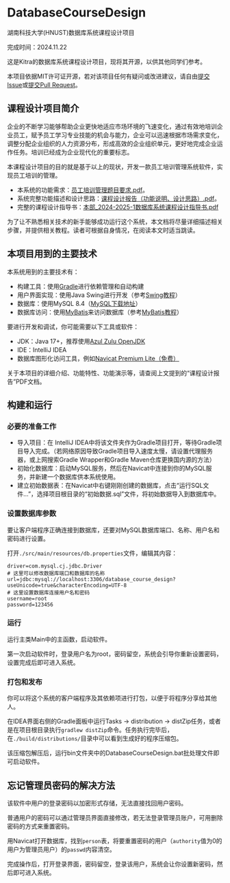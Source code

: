 # DatabaseCourseDesign

湖南科技大学(HNUST)数据库系统课程设计项目

完成时间：2024.11.22

这是Kitra的数据库系统课程设计项目，现将其开源，以供其他同学们参考。

本项目依据MIT许可证开源，若对该项目任何有疑问或改进建议，请自由[提交Issue](https://github.com/KitraMGP/DatabaseCourseDesign/issues)或[提交Pull Request](https://github.com/KitraMGP/DatabaseCourseDesign/pulls)。

## 课程设计项目简介

企业的不断学习能够帮助企业更快地适应市场环境的飞速变化，通过有效地培训企业员工，赋予员工学习专业技能的机会与能力，企业可以迅速根据市场需求变化，调整分配企业组织的人力资源分布，形成高效的企业组织单元，更好地完成企业运作任务。培训已经成为企业现代化的重要标志。

本课程设计项目的目的就是基于以上的现状，开发一款员工培训管理系统软件，实现员工培训的管理。

- 本系统的功能需求：[员工培训管理题目要求.pdf](./docs/员工培训管理系统题目要求.pdf)。
- 系统完整功能描述和设计思路：[课程设计报告（功能说明、设计思路）.pdf](./docs/课程设计报告（功能说明、设计思路）.pdf)。
- 完整的课程设计指导书：[本部_2024-2025-1数据库系统课程设计指导书.pdf](./docs/本部_2024-2025-1数据库系统课程设计指导书.pdf)

为了让不熟悉相关技术的新手能够成功运行这个系统，本文档将尽量详细描述相关步骤，并提供相关教程。读者可根据自身情况，在阅读本文时适当跳读。

## 本项目用到的主要技术

本系统用到的主要技术有：
- 构建工具：使用[Gradle](https://gradle.org/)进行依赖管理和自动构建
- 用户界面实现：使用Java Swing进行开发（参考[Swing教程](https://www.xinbaoku.com/archive/04cEFxC6.html)）
- 数据库：使用MySQL 8.4（[MySQL下载地址](https://dev.mysql.com/downloads/mysql/)）
- 数据库访问：使用[MyBatis](https://mybatis.net.cn/)来访问数据库（参考[MyBatis教程](https://zhuanlan.zhihu.com/p/351830443)）

要进行开发和调试，你可能需要以下工具或软件：
- JDK：Java 17+，推荐使用[Azul Zulu OpenJDK](https://www.azul.com/downloads/?version=java-17-lts&architecture=x86-64-bit&package=jdk#zulu)
- IDE：IntelliJ IDEA
- 数据库图形化访问工具，例如[Navicat Premium Lite（免费）](https://www.navicat.com.cn/download/navicat-premium-lite)

关于本项目的详细介绍、功能特性、功能演示等，请查阅上文提到的“课程设计报告”PDF文档。

## 构建和运行

### 必要的准备工作

- 导入项目：在 IntelliJ IDEA中将该文件夹作为Gradle项目打开，等待Gradle项目导入完成。（若网络原因导致Gradle项目导入速度太慢，请设置代理服务器，或上网搜索Gradle Wrapper和Gradle Maven仓库更换国内源的方法）
- 初始化数据库：启动MySQL服务，然后在Navicat中连接到你的MySQL服务，并新建一个数据库供本系统使用。
- 建立初始数据表：在Navicat中右键刚刚创建的数据库，点击“运行SQL文件...”，选择项目根目录的“初始数据.sql”文件，将初始数据导入到数据库中。

### 设置数据库参数

要让客户端程序正确连接到数据库，还要对MySQL数据库端口、名称、用户名和密码进行设置。

打开`./src/main/resources/db.properties`文件，编辑其内容：

```
driver=com.mysql.cj.jdbc.Driver
# 这里可以修改数据库端口和数据库的名称
url=jdbc:mysql://localhost:3306/database_course_design?useUnicode=true&characterEncoding=UTF-8
# 这里设置数据库连接用户名和密码
username=root
password=123456
```

### 运行

运行主类Main中的主函数，启动软件。

第一次启动软件时，登录用户名为root，密码留空，系统会引导你重新设置密码，设置完成后即可进入系统。

### 打包和发布

你可以将这个系统的客户端程序及其依赖项进行打包，以便于将程序分享给其他人。

在IDEA界面右侧的Gradle面板中运行Tasks -> distribution -> distZip任务，或者是在项目根目录执行`gradlew distZip`命令。任务执行完毕后，在`./build/distributions/`目录中可以看到生成好的程序压缩包。

该压缩包解压后，运行bin文件夹中的DatabaseCourseDesign.bat批处理文件即可启动软件。

## 忘记管理员密码的解决方法

该软件中用户的登录密码以加密形式存储，无法直接找回用户密码。

普通用户的密码可以通过管理员界面直接修改，若无法登录管理员账户，可用删除密码的方式来重置密码。

用Navicat打开数据库，找到`person`表，将要重置密码的用户（`authority`值为0的用户为管理员用户）的`passwd`内容清空。

完成操作后，打开登录界面，密码留空，登录该用户，系统会让你设置新密码，然后即可进入系统。
